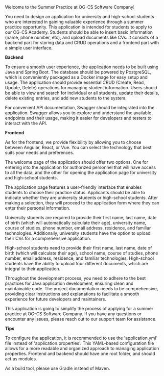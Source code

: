 Welcome to the Summer Practice at OG-CS Software Company!

You need to design an application for university and high-school students who are interested in gaining valuable experience through a summer practice opportunity. This application is intended for students to apply to our OG-CS Academy. Students should be able to insert basic information (name, phone number, etc), and upload documents like CVs. It consists of a backend part for storing data and CRUD operations and a frontend part with a simple user interface.

**Backend**

To ensure a smooth user experience, the application needs to be built using Java and Spring Boot. The database should be powered by PostgreSQL, which is conveniently packaged as a Docker image for easy setup and usage. The application should provide essential CRUD (Create, Read, Update, Delete) operations for managing student information. Users should be able to view and search for individual or all students, update their details, delete existing entries, and add new students to the system.

For convenient API documentation, Swagger should be integrated into the application. Swagger allows you to explore and understand the available endpoints and their usage, making it easier for developers and testers to interact with the API.

**Frontend**

As for the frontend, we provide flexibility by allowing you to choose between Angular, React, or Vue. You can select the technology that best suits your needs and preferences.

The welcome page of the application should offer two options. One for entering into the application for authorized personnel that will have access to all the data, and the other for opening the application page for university and high-school students.

The application page features a user-friendly interface that enables students to choose their practice status. Applicants should be able to indicate whether they are university students or high-school students. After making a selection, they will proceed to the application form where they can enter their personal information.

University students are required to provide their first name, last name, date of birth (which will automatically calculate their age), university name, course of studies, phone number, email address, residence, and familiar technologies. Additionally, university students have the option to upload their CVs for a comprehensive application.

High-school students need to provide their first name, last name, date of birth (which will calculate their age), school name, course of studies, phone number, email address, residence, and familiar technologies. High-school students have the ability to upload four different documents, which are integral to their application.

Throughout the development process, you need to adhere to the best practices for Java application development, ensuring clean and maintainable code. The project documentation needs to be comprehensive, providing clear instructions and explanations to facilitate a smooth experience for future developers and maintainers.

This application is going to simplify the process of applying for a summer practice at OG-CS Software Company. If you have any questions or encounter any issues, please reach out to our support team for assistance.

**Tips**

To configure the application, it is recommended to use the 'application.yml' file instead of 'application.properties'. This YAML-based configuration file allows for a more readable and organized approach to managing application properties. Frontend and backend should have one root folder, and should act as modules.

As a build tool, please use Gradle instead of Maven.

